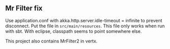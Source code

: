 ## Mr Filter fix

Use application.conf with akka.http.server.idle-timeout = infinite to prevent disconnect. Put the file in `src/main/resources`. This file only works when run with sbt. With eclipse, classpath seems to point somewhere else.


This project also contains MrFilter2 in vertx.

